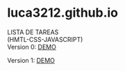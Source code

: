 # luca3212.github.io
LISTA DE TAREAS <br>
(HMTL-CSS-JAVASCRIPT) <br>
Version 0: <a href="https://luca3212.github.io/v0">DEMO</a>

Version 1: <a href="https://luca3212.github.io/v1">DEMO</a>
